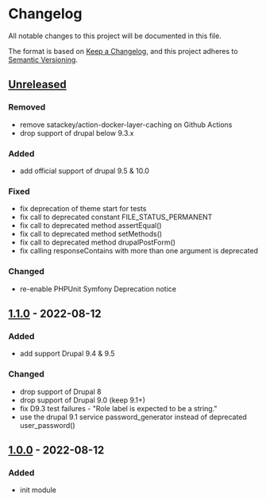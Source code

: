 # Changelog
All notable changes to this project will be documented in this file.

The format is based on [Keep a Changelog](https://keepachangelog.com/en/1.0.0/),
and this project adheres to [Semantic Versioning](https://semver.org/spec/v2.0.0.html).

## [Unreleased]
### Removed
- remove satackey/action-docker-layer-caching on Github Actions
- drop support of drupal below 9.3.x

### Added
- add official support of drupal 9.5 & 10.0

### Fixed
- fix deprecation of theme start for tests
- fix call to deprecated constant FILE_STATUS_PERMANENT
- fix call to deprecated method assertEqual()
- fix call to deprecated method setMethods()
- fix call to deprecated method drupalPostForm()
- fix calling responseContains with more than one argument is deprecated

### Changed
- re-enable PHPUnit Symfony Deprecation notice

## [1.1.0] - 2022-08-12
### Added
- add support Drupal 9.4 & 9.5

### Changed
- drop support of Drupal 8
- drop support of Drupal 9.0 (keep 9.1+)
- fix D9.3 test failures - "Role label is expected to be a string."
- use the drupal 9.1 service password_generator instead of deprecated user_password()

## [1.0.0] - 2022-08-12
### Added
- init module

[Unreleased]: https://github.com/antistatique/drupal-factory-lollipop/compare/1.1.0...HEAD
[1.1.0]: https://github.com/antistatique/drupal-factory-lollipop/compare/1.0.0...1.1.0
[1.0.0]: https://github.com/antistatique/drupal-factory-lollipop/releases/tags/1.0.0
